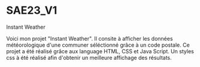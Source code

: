 # SAE23_V1
Instant Weather

Voici mon projet "Instant Weather". Il consite à afficher les données météorologique d'une communer séléctionné grâce à un code postale.
Ce projet a été réalisé grâce aux language HTML, CSS et Java Script.
Un styles css à été réalisé afin d'obtenir un meilleure affichage des résultats.
